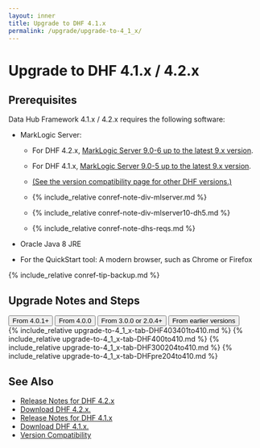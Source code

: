 ```yaml
---
layout: inner
title: Upgrade to DHF 4.1.x
permalink: /upgrade/upgrade-to-4_1_x/
---
```


# Upgrade to DHF 4.1.x / 4.2.x

## Prerequisites

Data Hub Framework 4.1.x / 4.2.x requires the following software:

- MarkLogic Server:

  - For DHF 4.2.x, [MarkLogic Server 9.0-6 up to the latest 9.x version](http://developer.marklogic.com/products/marklogic-server/9.0).
  - For DHF 4.1.x, [MarkLogic Server 9.0-5 up to the latest 9.x version](http://developer.marklogic.com/products/marklogic-server/9.0).
  - [(See the version compatibility page for other DHF versions.)]({{site.baseurl}}/refs/version-compatibility/)

  - {% include_relative conref-note-div-mlserver.md %}

  - {% include_relative conref-note-div-mlserver10-dh5.md %}

  - {% include_relative conref-note-dhs-reqs.md %}

- Oracle Java 8 JRE

- For the QuickStart tool: A modern browser, such as Chrome or Firefox

{% include_relative conref-tip-backup.md %}


## Upgrade Notes and Steps

<!-- Tab links -->
<div class="tab">
  <button class="tablinks" onclick="openTab(event, 'DHF403401to410')" id="defaultOpen">From 4.0.1+</button>
  <button class="tablinks" onclick="openTab(event, 'DHF400to410')">From 4.0.0</button>
  <button class="tablinks" onclick="openTab(event, 'DHF300204to410')">From 3.0.0 or 2.0.4+</button>
  <button class="tablinks" onclick="openTab(event, 'DHFpre204to410')">From earlier versions</button>
</div>
<!-- Tab content -->
{% include_relative upgrade-to-4_1_x-tab-DHF403401to410.md %}
{% include_relative upgrade-to-4_1_x-tab-DHF400to410.md %}
{% include_relative upgrade-to-4_1_x-tab-DHF300204to410.md %}
{% include_relative upgrade-to-4_1_x-tab-DHFpre204to410.md %}


## See Also
- [Release Notes for DHF 4.2.x]({{site.baseurl}}/release-notes/release-notes-4_2_x/)
- [Download DHF 4.2.x.](https://github.com/marklogic/marklogic-data-hub/releases/tag/v4.2.2)
- [Release Notes for DHF 4.1.x]({{site.baseurl}}/release-notes/release-notes-4_1_x/)
- [Download DHF 4.1.x.](https://github.com/marklogic/marklogic-data-hub/releases/tag/v4.1.1)
- [Version Compatibility]({{site.baseurl}}/refs/version-compatibility/)
